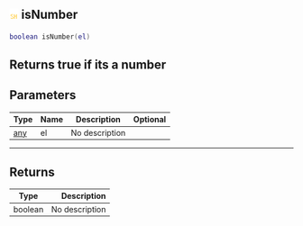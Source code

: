 ## ![shared](.gitbook/assets/shared.png) isNumber

```lua
boolean isNumber(el)
```

Returns true if its a number
------
## Parameters

| Type   | Name | Description | Optional |
| ------ | ---- | ----------- | -------: |
| [any](./home/any) | el | No description |  |

------
## Returns

| Type   | Description |
| ------ | ----------: |
| boolean | No description |

